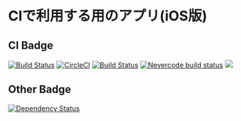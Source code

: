 # CIで利用する用のアプリ(iOS版)
## CI Badge
[![Build Status](https://www.bitrise.io/app/3f24c1f9b9ad0487/status.svg?token=tdt1rFEVAogIqGHd7J771Q)](https://www.bitrise.io/app/3f24c1f9b9ad0487)
[![CircleCI](https://circleci.com/gh/tarappo/ci-sample-ios.svg?style=svg)](https://circleci.com/gh/tarappo/ci-sample-ios)
[![Build Status](https://travis-ci.org/tarappo/ci-sample-ios.svg?branch=master)](https://travis-ci.org/tarappo/ci-sample-ios)
[![Nevercode build status](https://app.nevercode.io/api/projects/f86477ff-1d43-441c-98e0-a54e732f02c0/workflows/44dbbc15-fa67-4e37-bfcf-73fd7a14dcda/status_badge.svg?branch=master)](https://app.nevercode.io/#/project/f86477ff-1d43-441c-98e0-a54e732f02c0/workflow/44dbbc15-fa67-4e37-bfcf-73fd7a14dcda/latestBuild?branch=master)
[![](https://ci.solanolabs.com:443/tarappo/ci-sample-ios/badges/branches/master?badge_token=113778dc122631fa46772939122173e4a35db77c)](https://ci.solanolabs.com:443/tarappo/ci-sample-ios/suites/701882)

## Other Badge
[![Dependency Status](https://dependencyci.com/github/tarappo/ci-sample-ios/badge)](https://dependencyci.com/github/tarappo/ci-sample-ios)
